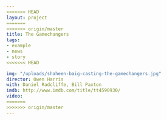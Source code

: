 ```yaml
---
<<<<<<< HEAD
layout: project
=======
>>>>>>> origin/master
title: The Gamechangers
tags:
- example
- news
- story
<<<<<<< HEAD

img: "/uploads/shaheen-baig-casting-the-gamechangers.jpg"
director: Owen Harris
with: Daniel Radcliffe, Bill Paxton
imdb: http://www.imdb.com/title/tt4590930/
video: 
=======
>>>>>>> origin/master
---
```


